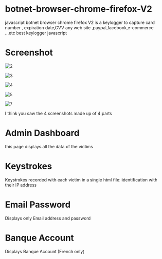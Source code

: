 # botnet-browser-chrome-firefox-V2
javascript botnet browser chrome firefox V2 is a keylogger to capture card number ,
expiration date,CVV any web site ,paypal,facebook,e-commerce ...etc 
best keylogger javascript

# Screenshot

![2](https://user-images.githubusercontent.com/30985149/79425246-53cf6700-7fb9-11ea-902f-41a8fe824977.jpg)

![3](https://user-images.githubusercontent.com/30985149/79425484-a9a40f00-7fb9-11ea-9e70-2046aeaf03a6.jpg)

![4](https://user-images.githubusercontent.com/30985149/79425624-deb06180-7fb9-11ea-93e2-66bedb7ce263.jpg)

![5](https://user-images.githubusercontent.com/30985149/79425643-e7089c80-7fb9-11ea-86e2-a0cd85516d4c.jpg)

 ![7](https://user-images.githubusercontent.com/30985149/79426954-ce998180-7fbb-11ea-93d6-8235f2dbab95.jpg)
 
I think you saw the 4 screenshots made up of 4 parts
# Admin Dashboard
this page displays all the data of the victims 
# Keystrokes
Keystrokes recorded with each victim in a single html file: identification with their IP address 
# Email Password
Displays only Email address and password  
# Banque Account
Displays Banque Account (French only)

